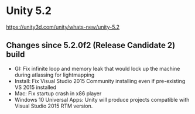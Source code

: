 # Unity 5.2
https://unity3d.com/unity/whats-new/unity-5.2

## Changes since 5.2.0f2 (Release Candidate 2) build

<ul>
<li>GI: Fix infinite loop and memory leak that would lock up the machine during atlassing for lightmapping</li>
<li>Install: Fix Visual Studio 2015 Community installing even if pre-existing VS 2015 installed</li>
<li>Mac: Fix startup crash in x86 player</li>
<li>Windows 10 Universal Apps: Unity will produce projects compatible with Visual Studio 2015 RTM version.</li>
</ul>
